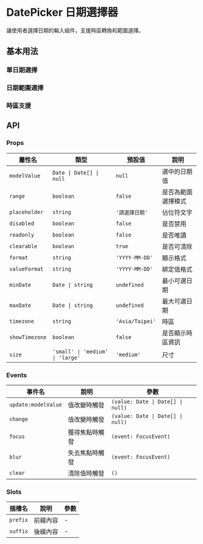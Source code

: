 # DatePicker 日期選擇器

讓使用者選擇日期的輸入組件，支援時區轉換和範圍選擇。

## 基本用法

### 單日期選擇

<Demo>
  <BasicDatePicker />
  <template #code>

```vue
<template>
  <div>
    <SHDatePicker v-model="selectedDate" placeholder="請選擇日期" />
    <p>選擇的日期: {{ selectedDate }}</p>
  </div>
</template>

<script setup>
import { ref } from 'vue'
import { SHDatePicker } from '@proladon/shelter-ui'

const selectedDate = ref()
</script>
```

  </template>
</Demo>

### 日期範圍選擇

<Demo>
  <RangeDatePicker />
  <template #code>

```vue
<template>
  <div>
    <SHDatePicker v-model="dateRange" range placeholder="請選擇日期範圍" />
    <p>選擇的範圍: {{ dateRange }}</p>
  </div>
</template>

<script setup>
import { ref } from 'vue'
import { SHDatePicker } from '@proladon/shelter-ui'

const dateRange = ref([])
</script>
```

  </template>
</Demo>

### 時區支援

<Demo>
  <TimezoneDatePicker />
  <template #code>

```vue
<template>
  <div>
    <SHDatePicker
      v-model="selectedDate"
      timezone="America/New_York"
      show-timezone
      placeholder="選擇日期（紐約時區）"
    />
    <p>選擇的日期: {{ selectedDate }}</p>
  </div>
</template>

<script setup>
import { ref } from 'vue'
import { SHDatePicker } from '@proladon/shelter-ui'

const selectedDate = ref()
</script>
```

  </template>
</Demo>

## API

### Props

| 屬性名         | 類型                             | 預設值          | 說明               |
| -------------- | -------------------------------- | --------------- | ------------------ |
| `modelValue`   | `Date \| Date[] \| null`         | `null`          | 選中的日期值       |
| `range`        | `boolean`                        | `false`         | 是否為範圍選擇模式 |
| `placeholder`  | `string`                         | `'請選擇日期'`  | 佔位符文字         |
| `disabled`     | `boolean`                        | `false`         | 是否禁用           |
| `readonly`     | `boolean`                        | `false`         | 是否唯讀           |
| `clearable`    | `boolean`                        | `true`          | 是否可清除         |
| `format`       | `string`                         | `'YYYY-MM-DD'`  | 顯示格式           |
| `valueFormat`  | `string`                         | `'YYYY-MM-DD'`  | 綁定值格式         |
| `minDate`      | `Date \| string`                 | `undefined`     | 最小可選日期       |
| `maxDate`      | `Date \| string`                 | `undefined`     | 最大可選日期       |
| `timezone`     | `string`                         | `'Asia/Taipei'` | 時區               |
| `showTimezone` | `boolean`                        | `false`         | 是否顯示時區資訊   |
| `size`         | `'small' \| 'medium' \| 'large'` | `'medium'`      | 尺寸               |

### Events

| 事件名              | 說明           | 參數                              |
| ------------------- | -------------- | --------------------------------- |
| `update:modelValue` | 值改變時觸發   | `(value: Date \| Date[] \| null)` |
| `change`            | 值改變時觸發   | `(value: Date \| Date[] \| null)` |
| `focus`             | 獲得焦點時觸發 | `(event: FocusEvent)`             |
| `blur`              | 失去焦點時觸發 | `(event: FocusEvent)`             |
| `clear`             | 清除值時觸發   | `()`                              |

### Slots

| 插槽名   | 說明     | 參數 |
| -------- | -------- | ---- |
| `prefix` | 前綴內容 | -    |
| `suffix` | 後綴內容 | -    |

<script setup>
    import BasicDatePicker from '@/components/DatePicker/demos/BasicDatePicker.vue'
    import RangeDatePicker from '@/components/DatePicker/demos/RangeDatePicker.vue'
    import TimezoneDatePicker from '@/components/DatePicker/demos/TimezoneDatePicker.vue'
</script>
